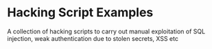 # Hacking Script Examples
A collection of hacking scripts to carry out manual exploitation of SQL injection, weak authentication due to stolen secrets, XSS etc

